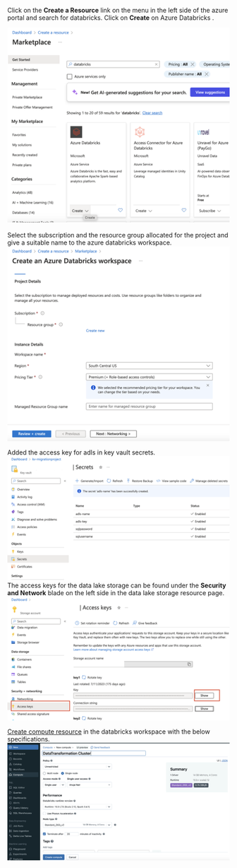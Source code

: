Click on the **Create a Resource** link on the menu in the left side of the azure portal and search for databricks. Click on **Create** on Azure Databricks . 

![create resource](/ProjectImages/createresource_databricks.png)
\
\
Select the subscription and the resource group allocated for the project and give a suitable name to the azure databricks workspace.
![create resource](/ProjectImages/adb_create.png)

Added the access key for adls in key vault secrets.
\
![create resource](/ProjectImages/keyvault_secrets.png)
\
The access keys for the data lake storage can be found under the **Security and Network** blade on the left side in the data lake storage resource page.
\
![accesskey](/ProjectImages/accesskeys.png)



[Create compute resource](/ProjectImages/adb_create_compute.png) in the databricks workspace with the below specifications.
![cluster](/ProjectImages/Cluster.png)






